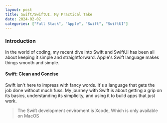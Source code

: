 ```yaml
---
layout: post
title: Swift/SwiftUI. My Practical Take
date: 2024-02-02
categories: ["Full Stack", "Apple", "Swift", "SwiftUI"]
---
```

### Introduction
In the world of coding, my recent dive into Swift and SwiftUI has been all about keeping it simple and straightforward. Apple's Swift language makes things smooth and simple.

#### Swift: Clean and Concise
Swift isn't here to impress with fancy words. It's a language that gets the job done without much fuss. My journey with Swift is about getting a grip on its basics, understanding its simplicity, and using it to build apps that just work.

>The Swift development enviroment is Xcode, Which is only available on MacOS